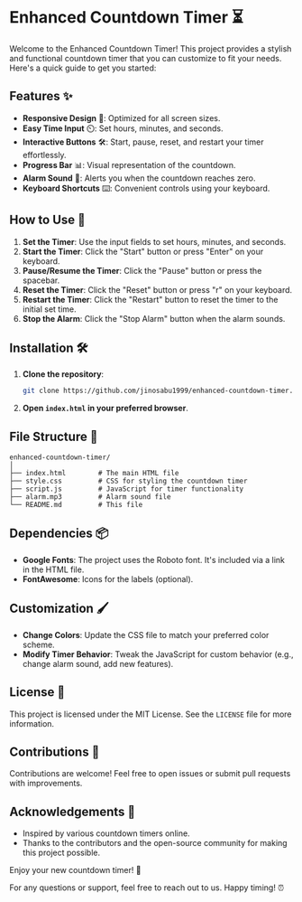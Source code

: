 # Enhanced Countdown Timer ⏳

Welcome to the Enhanced Countdown Timer! This project provides a stylish and functional countdown timer that you can customize to fit your needs. Here's a quick guide to get you started:

## Features ✨

- **Responsive Design** 📱: Optimized for all screen sizes.
- **Easy Time Input** ⏲️: Set hours, minutes, and seconds.
- **Interactive Buttons** 🛠️: Start, pause, reset, and restart your timer effortlessly.
- **Progress Bar** 📊: Visual representation of the countdown.
- **Alarm Sound** 🔔: Alerts you when the countdown reaches zero.
- **Keyboard Shortcuts** ⌨️: Convenient controls using your keyboard.

## How to Use 🚀

1. **Set the Timer**: Use the input fields to set hours, minutes, and seconds.
2. **Start the Timer**: Click the "Start" button or press "Enter" on your keyboard.
3. **Pause/Resume the Timer**: Click the "Pause" button or press the spacebar.
4. **Reset the Timer**: Click the "Reset" button or press "r" on your keyboard.
5. **Restart the Timer**: Click the "Restart" button to reset the timer to the initial set time.
6. **Stop the Alarm**: Click the "Stop Alarm" button when the alarm sounds.

## Installation 🛠️

1. **Clone the repository**:
   ```bash
   git clone https://github.com/jinosabu1999/enhanced-countdown-timer.git
   ```
2. **Open `index.html` in your preferred browser**.

## File Structure 📁

```
enhanced-countdown-timer/
│
├── index.html        # The main HTML file
├── style.css         # CSS for styling the countdown timer
├── script.js         # JavaScript for timer functionality
├── alarm.mp3         # Alarm sound file
└── README.md         # This file
```

## Dependencies 📦

- **Google Fonts**: The project uses the Roboto font. It's included via a link in the HTML file.
- **FontAwesome**: Icons for the labels (optional).

## Customization 🖌️

- **Change Colors**: Update the CSS file to match your preferred color scheme.
- **Modify Timer Behavior**: Tweak the JavaScript for custom behavior (e.g., change alarm sound, add new features).

## License 📜

This project is licensed under the MIT License. See the `LICENSE` file for more information.

## Contributions 🤝

Contributions are welcome! Feel free to open issues or submit pull requests with improvements.

## Acknowledgements 🙌

- Inspired by various countdown timers online.
- Thanks to the contributors and the open-source community for making this project possible.

Enjoy your new countdown timer! 🎉

For any questions or support, feel free to reach out to us. Happy timing! ⏰